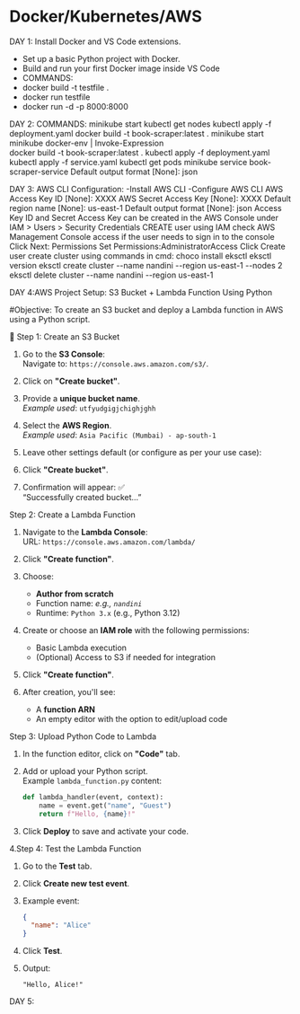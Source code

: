 # Docker/Kubernetes/AWS
DAY 1:
Install Docker and VS Code extensions.
- Set up a basic Python project with Docker.
- Build and run your first Docker image inside VS Code
- COMMANDS:
- docker build -t testfile .
- docker run testfile
- docker run -d -p 8000:8000



DAY 2:
COMMANDS:
minikube start
kubectl get nodes
kubectl apply -f deployment.yaml
docker build -t book-scraper:latest .
minikube start
minikube docker-env | Invoke-Expression  
docker build -t book-scraper:latest .
kubectl apply -f deployment.yaml
kubectl apply -f service.yaml
kubectl get pods
minikube service book-scraper-service 
Default output format [None]: json



DAY 3:
AWS CLI Configuration:
-Install AWS CLI
-Configure AWS CLI
AWS Access Key ID [None]: XXXX
AWS Secret Access Key [None]: XXXX
Default region name [None]:  us-east-1
Default output format [None]: json
Access Key ID and Secret Access Key can be created in the AWS Console under IAM > Users > Security Credentials
CREATE user using IAM
check AWS Management Console access if the user needs to sign in to the console
Click Next: Permissions
Set Permissions:AdministratorAccess
Click Create user
create cluster using commands in cmd:
choco install eksctl
eksctl version
eksctl create cluster --name nandini --region us-east-1 --nodes 2
eksctl delete cluster --name nandini --region us-east-1


DAY 4:AWS Project Setup: S3 Bucket + Lambda Function Using Python

#Objective:
To create an S3 bucket and deploy a Lambda function in AWS using a Python script.

📁 Step 1: Create an S3 Bucket

1. Go to the **S3 Console**:  
   Navigate to: `https://console.aws.amazon.com/s3/`.

2. Click on **"Create bucket"**.

3. Provide a **unique bucket name**.  
   _Example used_: `utfyudgigjchighjghh`

4. Select the **AWS Region**.  
   _Example used_: `Asia Pacific (Mumbai) - ap-south-1`

5. Leave other settings default (or configure as per your use case):
  
6. Click **"Create bucket"**.

7. Confirmation will appear: ✅  
   “Successfully created bucket…”

Step 2: Create a Lambda Function

1. Navigate to the **Lambda Console**:  
   URL: `https://console.aws.amazon.com/lambda/`

2. Click **"Create function"**.

3. Choose:
   - **Author from scratch**
   - Function name: _e.g., `nandini`_
   - Runtime: `Python 3.x` (e.g., Python 3.12)

4. Create or choose an **IAM role** with the following permissions:
   - Basic Lambda execution
   - (Optional) Access to S3 if needed for integration

5. Click **"Create function"**.

6. After creation, you'll see:
   - A **function ARN**
   - An empty editor with the option to edit/upload code

Step 3: Upload Python Code to Lambda

1. In the function editor, click on **"Code"** tab.

2. Add or upload your Python script.  
   Example `lambda_function.py` content:

   ```python
   def lambda_handler(event, context):
       name = event.get("name", "Guest")
       return f"Hello, {name}!"
   ```

3. Click **Deploy** to save and activate your code.
   
4.Step 4: Test the Lambda Function

1. Go to the **Test** tab.

2. Click **Create new test event**.

3. Example event:

   ```json
   {
     "name": "Alice"
   }
   ```

4. Click **Test**.

5. Output:
   ```
   "Hello, Alice!"
   ```



DAY 5:










